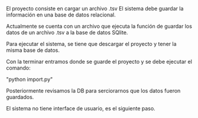 El proyecto consiste en cargar un archivo .tsv
El sistema debe guardar la información en una base de datos relacional.


Actualmente se cuenta con un archivo que ejecuta la función de
guardar los datos de un archivo .tsv a la base de datos SQlite.

Para ejecutar el sistema, se tiene que descargar el proyecto y
tener la misma base de datos.

Con la terminar entramos donde se guarde el proyecto y se debe ejecutar el comando:

  "python import.py"

Posteriormente revisamos la DB para serciorarnos que los datos fueron
guardados.

El sistema no tiene interface de usuario, es el siguiente paso.

